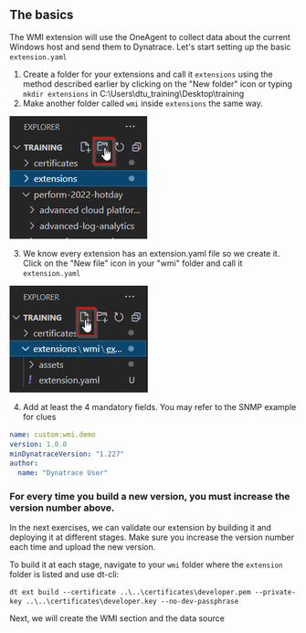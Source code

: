 ## The basics

The WMI extension will use the OneAgent to collect data about the current Windows host and send them to Dynatrace. Let's start setting up the basic `extension.yaml`

1. Create a folder for your extensions and call it `extensions` using the method described earlier by clicking on the "New folder" icon or typing `mkdir extensions` in C:\Users\dtu_training\Desktop\training
2. Make another folder called `wmi` inside `extensions` the same way.

![create_folder](../../../assets/wmi_create_folder.png)

3. We know every extension has an extension.yaml file so we create it. Click on the "New file" icon in your "wmi" folder and call it `extension.yaml`

![create_file](../../../assets/wmi_create_file.png)

4. Add at least the 4 mandatory fields. You may refer to the SNMP example for clues

```yaml
name: custom:wmi.demo
version: 1.0.0
minDynatraceVersion: "1.227"
author:
  name: "Dynatrace User"
```

### For every time you build a new version, you must increase the version number above.

In the next exercises, we can validate our extension by building it and deploying it at different stages. Make sure you increase the version number each time and upload the new version.

To build it at each stage, navigate to your `wmi` folder where the `extension` folder is listed and use dt-cli:
```
dt ext build --certificate ..\..\certificates\developer.pem --private-key ..\..\certificates\developer.key --no-dev-passphrase
```

Next, we will create the WMI section and the data source